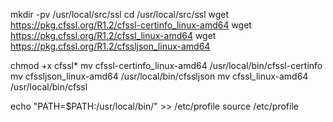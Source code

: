 
mkdir -pv /usr/local/src/ssl
cd /usr/local/src/ssl
wget https://pkg.cfssl.org/R1.2/cfssl-certinfo_linux-amd64
wget https://pkg.cfssl.org/R1.2/cfssl_linux-amd64
wget https://pkg.cfssl.org/R1.2/cfssljson_linux-amd64


chmod +x cfssl*
mv cfssl-certinfo_linux-amd64 /usr/local/bin/cfssl-certinfo
mv cfssljson_linux-amd64 /usr/local/bin/cfssljson
mv cfssl_linux-amd64 /usr/local/bin/cfssl


echo "PATH=$PATH:/usr/local/bin/" >> /etc/profile
source /etc/profile
